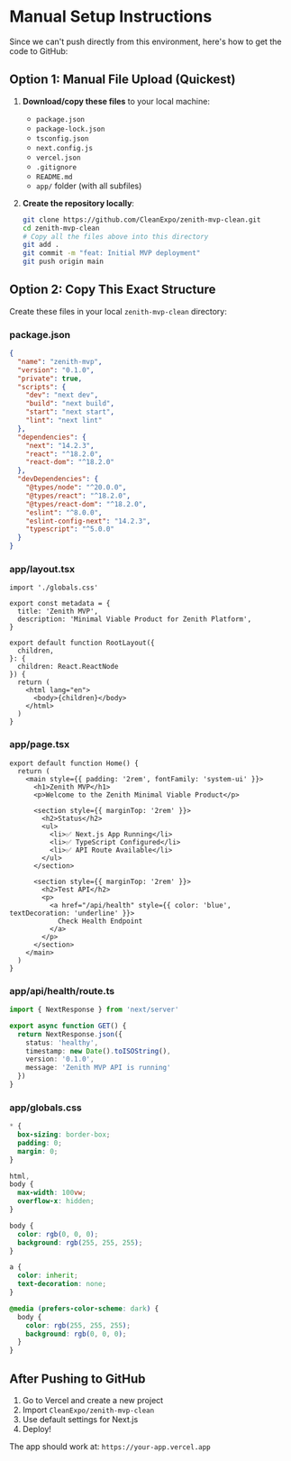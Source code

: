 # Manual Setup Instructions

Since we can't push directly from this environment, here's how to get the code to GitHub:

## Option 1: Manual File Upload (Quickest)

1. **Download/copy these files** to your local machine:
   - `package.json`
   - `package-lock.json`
   - `tsconfig.json`
   - `next.config.js`
   - `vercel.json`
   - `.gitignore`
   - `README.md`
   - `app/` folder (with all subfiles)

2. **Create the repository locally**:
   ```bash
   git clone https://github.com/CleanExpo/zenith-mvp-clean.git
   cd zenith-mvp-clean
   # Copy all the files above into this directory
   git add .
   git commit -m "feat: Initial MVP deployment"
   git push origin main
   ```

## Option 2: Copy This Exact Structure

Create these files in your local `zenith-mvp-clean` directory:

### package.json
```json
{
  "name": "zenith-mvp",
  "version": "0.1.0",
  "private": true,
  "scripts": {
    "dev": "next dev",
    "build": "next build",
    "start": "next start",
    "lint": "next lint"
  },
  "dependencies": {
    "next": "14.2.3",
    "react": "^18.2.0",
    "react-dom": "^18.2.0"
  },
  "devDependencies": {
    "@types/node": "^20.0.0",
    "@types/react": "^18.2.0",
    "@types/react-dom": "^18.2.0",
    "eslint": "^8.0.0",
    "eslint-config-next": "14.2.3",
    "typescript": "^5.0.0"
  }
}
```

### app/layout.tsx
```tsx
import './globals.css'

export const metadata = {
  title: 'Zenith MVP',
  description: 'Minimal Viable Product for Zenith Platform',
}

export default function RootLayout({
  children,
}: {
  children: React.ReactNode
}) {
  return (
    <html lang="en">
      <body>{children}</body>
    </html>
  )
}
```

### app/page.tsx
```tsx
export default function Home() {
  return (
    <main style={{ padding: '2rem', fontFamily: 'system-ui' }}>
      <h1>Zenith MVP</h1>
      <p>Welcome to the Zenith Minimal Viable Product</p>
      
      <section style={{ marginTop: '2rem' }}>
        <h2>Status</h2>
        <ul>
          <li>✅ Next.js App Running</li>
          <li>✅ TypeScript Configured</li>
          <li>✅ API Route Available</li>
        </ul>
      </section>
      
      <section style={{ marginTop: '2rem' }}>
        <h2>Test API</h2>
        <p>
          <a href="/api/health" style={{ color: 'blue', textDecoration: 'underline' }}>
            Check Health Endpoint
          </a>
        </p>
      </section>
    </main>
  )
}
```

### app/api/health/route.ts
```ts
import { NextResponse } from 'next/server'

export async function GET() {
  return NextResponse.json({
    status: 'healthy',
    timestamp: new Date().toISOString(),
    version: '0.1.0',
    message: 'Zenith MVP API is running'
  })
}
```

### app/globals.css
```css
* {
  box-sizing: border-box;
  padding: 0;
  margin: 0;
}

html,
body {
  max-width: 100vw;
  overflow-x: hidden;
}

body {
  color: rgb(0, 0, 0);
  background: rgb(255, 255, 255);
}

a {
  color: inherit;
  text-decoration: none;
}

@media (prefers-color-scheme: dark) {
  body {
    color: rgb(255, 255, 255);
    background: rgb(0, 0, 0);
  }
}
```

## After Pushing to GitHub

1. Go to Vercel and create a new project
2. Import `CleanExpo/zenith-mvp-clean`
3. Use default settings for Next.js
4. Deploy!

The app should work at: `https://your-app.vercel.app`